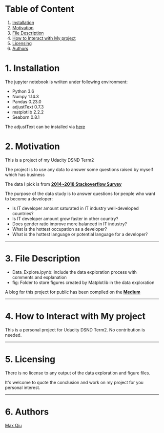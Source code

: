 # Table of Content
1. [Installation](#jump1)
2. [Motivation](#jump2)
3. [File Description](#jump3)
4. [How to Interact with My project](#jump4)
5. [Licensing](#jump5)
6. [Authors](#jump6)

# <span id='jump1'>1. Installation</span>
The jupyter notebook is wriiten under following environment:
- Python 3.6
- Numpy 1.14.3
- Pandas 0.23.0
- adjustText 0.7.3
- matplotlib 2.2.2
- Seaborn 0.8.1

The adjustText can be installed via [here](https://github.com/Phlya/adjustText)

# 2. <span id='jump2'>Motivation</span>
This is a project of my Udacity DSND Term2

The project is to use any data to answer some questions raised by myself which has business

The data I pick is from **[2014~2018 Stackoverflow Survey](https://insights.stackoverflow.com/survey)**

The purpose of the data study is to answer questions for people who want to become a developer:
- Is IT developer amount saturated in IT industry well-developed countries?
- Is IT developer amount grow faster in other country?
- Does gender ratio improve more balanced in IT industry?
- What is the hottest occupation as a developer?
- What is the hottest language or potential language for a developer?

---
# 3. <span id='jump3'>File Description</span>
- Data_Explore.ipynb: include the data exploration process with comments and explanation
- fig: Folder to store figures created by Matplotlib in the data exploration

A blog for this project for public has been compiled on the **[Medium](https://medium.com/@lemonade475/5-things-you-should-know-to-break-into-developer-field-89445e4df20b)**

---
# 4. <span id='jump4'>How to Interact with My project</span>
This is a personal project for Udacity DSND Term2. No contribution is needed.

---
# 5. <span id='jump5'>Licensing</span>
There is no license to any output of the data exploration and figure files.

It's welcome to quote the conclusion and work on my project for you personal interest.

---
# 6. <span id='jump6'>Authors</span>
[Max Qiu](https://github.com/ft9738962)
